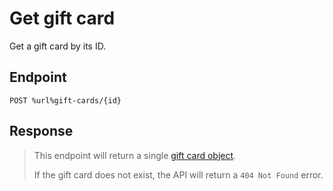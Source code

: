 # Get gift card

Get a gift card by its ID.

## Endpoint

```http
POST %url%gift-cards/{id}
```

## Response

> This endpoint will return a single [gift card object](Gift-card-object.md).
>
> If the gift card does not exist, the API will return a `404 Not Found` error.
